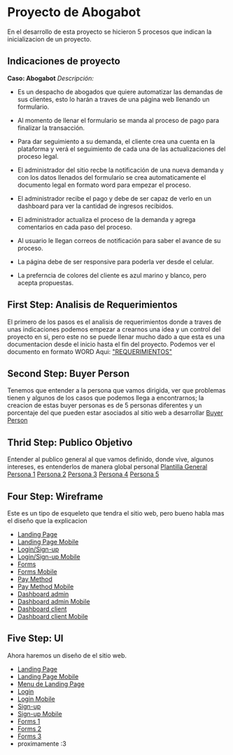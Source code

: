 # Proyecto de Abogabot 

En el desarrollo de esta proyecto se hicieron 5 procesos que indican la inicializacion de un proyecto. 

## Indicaciones de proyecto

**Caso: Abogabot** 
*Descripción:*

- Es un despacho de abogados que quiere automatizar las demandas de sus clientes, esto lo harán a traves de una página web llenando un formulario.

- Al momento de llenar el formulario se manda al proceso de pago para finalizar la transacción.

- Para dar seguimiento a su demanda, el cliente crea una cuenta en la plataforma y verá el seguimiento de cada una de las actualizaciones del proceso legal.

- El administrador del sitio recbe la notificación de una nueva demanda y con los datos llenados del formulario se crea automaticamente el documento legal en formato word para empezar el proceso.

- El administrador recibe el pago y debe de ser capaz de verlo en un dashboard para ver la cantidad de ingresos recibidos.

- El administrador actualiza el proceso de la demanda y agrega comentarios en cada paso del proceso.

- Al usuario le llegan correos de notificación para saber el avance de su proceso.

- La página debe de ser responsive para poderla ver desde el celular.

- La preferncia de colores del cliente es azul marino y blanco, pero acepta propuestas.

## First Step: Analisis de Requerimientos

El primero de los pasos es el analisis de requerimientos donde a traves de unas indicaciones podemos empezar a crearnos una idea y un control del proyecto en si, pero este no se puede llenar mucho dado a que esta es una documentacion desde el inicio hasta el fin del proyecto. 
Podemos ver el documento en formato WORD Aqui: ["REQUERIMIENTOS"](https://github.com/DiegoGarciaH/Abogabot/blob/main/1.-Reqierimientos.doc)

## Second Step: Buyer Person

Tenemos que entender a la persona que vamos dirigida, ver que problemas tienen y algunos de los casos que podemos llega a encontrarnos; la creacion de estas buyer personas es de 5 personas diferentes y un porcentaje del que pueden estar asociados al sitio web a desarrollar
[Buyer Person]()


## Thrid Step: Publico Objetivo 
Entender al publico general al que vamos definido, donde vive, algunos intereses, es entenderlos de manera global personal
[Plantilla General](https://github.com/DiegoGarciaH/Abogabot/blob/main/03-publico-objetivo/00-plantilla-publico-objetivo.png)
[Persona 1](https://github.com/DiegoGarciaH/Abogabot/blob/main/03-publico-objetivo/02-Publico-Objetivo-1.png)
[Persona 2](https://github.com/DiegoGarciaH/Abogabot/blob/main/03-publico-objetivo/03-Publico-Objetivo-2.png)
[Persona 3](https://github.com/DiegoGarciaH/Abogabot/blob/main/03-publico-objetivo/04-Pubico-Objetivo-3.png)
[Persona 4](https://github.com/DiegoGarciaH/Abogabot/blob/main/03-publico-objetivo/05-Publico-Objetivo-4.png)
[Persona 5](https://github.com/DiegoGarciaH/Abogabot/blob/main/03-publico-objetivo/06-Publico-Objetivo-5.png)

## Four Step: Wireframe

Este es un tipo de esqueleto que tendra el sitio web, pero bueno habla mas el diseño que la explicacion 

- [Landing Page](https://github.com/DiegoGarciaH/Abogabot/blob/main/04-wireframe/1-landing-page-mobile.png)
- [Landing Page Mobile](https://github.com/DiegoGarciaH/Abogabot/blob/main/04-wireframe/1-landing-page-mobile.png)
- [Login/Sign-up](https://github.com/DiegoGarciaH/Abogabot/blob/main/04-wireframe/2-login-sign-up-web.png)
- [Login/Sign-up Mobile](https://github.com/DiegoGarciaH/Abogabot/blob/main/04-wireframe/2-login-sign-up-mobile.png)
- [Forms](https://github.com/DiegoGarciaH/Abogabot/blob/main/04-wireframe/3-forms-web.png)
- [Forms Mobile](https://github.com/DiegoGarciaH/Abogabot/blob/main/04-wireframe/3-forms-mobile.png)
- [Pay Method](https://github.com/DiegoGarciaH/Abogabot/blob/main/04-wireframe/4-pay-method-web.png)
- [Pay Method Mobile](https://github.com/DiegoGarciaH/Abogabot/blob/main/04-wireframe/4-pay-method-mobile.png)
- [Dashboard admin](https://github.com/DiegoGarciaH/Abogabot/blob/main/04-wireframe/5-dashboard-admin-web.png)
- [Dashboard admin Mobile](https://github.com/DiegoGarciaH/Abogabot/blob/main/04-wireframe/5-dashboard-admin-mobile.png)
- [Dashboard client](https://github.com/DiegoGarciaH/Abogabot/blob/main/04-wireframe/6-dashboard-client-web.png)
- [Dashboard client Mobile](https://github.com/DiegoGarciaH/Abogabot/blob/main/04-wireframe/6-dashboard-client-mobile.png)


## Five Step: UI

Ahora haremos un diseño de el sitio web.

- [Landing Page](https://github.com/DiegoGarciaH/Abogabot/blob/main/05-UI-kit/Landing-Page-Web.png)
- [Landing Page Mobile](https://github.com/DiegoGarciaH/Abogabot/blob/main/05-UI-kit/Landing-Page-Mobile.png)
- [Menu de Landing Page](https://github.com/DiegoGarciaH/Abogabot/blob/main/05-UI-kit/Menu-Landing-Page-Mobile.png)
- [Login](https://github.com/DiegoGarciaH/Abogabot/blob/main/05-UI-kit/Login-Web.png)
- [Login Mobile](https://github.com/DiegoGarciaH/Abogabot/blob/main/05-UI-kit/Login-Mobile.png)
- [Sign-up](https://github.com/DiegoGarciaH/Abogabot/blob/main/05-UI-kit/Sign-Up-Web.png)
- [Sign-up Mobile](https://github.com/DiegoGarciaH/Abogabot/blob/main/05-UI-kit/Sign-Up-Mobile.png)
- [Forms 1](https://github.com/DiegoGarciaH/Abogabot/blob/main/05-UI-kit/1-Forms-Web.png)
- [Forms 2](https://github.com/DiegoGarciaH/Abogabot/blob/main/05-UI-kit/2-Forms-Web.png)
- [Forms 3](https://github.com/DiegoGarciaH/Abogabot/blob/main/05-UI-kit/3-Forms-Web.png)
- proximamente :3
